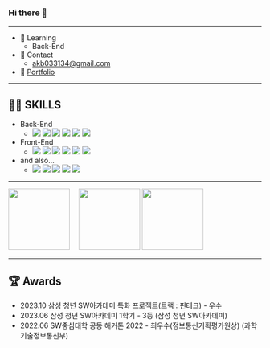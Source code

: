 ### Hi there 👋
___

- 🌱 Learning
  - Back-End
- 💬 Contact
  - akb033134@gmail.com
- 👀 [Portfolio](https://www.notion.so/e055d421fedc460c9f7ade21dd81ad1b)

 ___
 ## 👨‍💻 SKILLS

- Back-End
  - <img src="https://img.shields.io/badge/Java-007396?style=flat&logo=OpenJDK&logoColor=white"/> <img src="https://img.shields.io/badge/Spring Boot-6DB33F?style=flat&logo=springboot&logoColor=white"/> <img src="https://img.shields.io/badge/Spring Security-6DB33F?style=flat&logo=springsecurity&logoColor=white"/> <img src="https://img.shields.io/badge/MySql-4479A1?style=flat&logo=mysql&logoColor=white"/> <img src="https://img.shields.io/badge/JPA-6DB33F?style=flat&logo=&logoColor=white"/> <img src="https://img.shields.io/badge/MyBatis-6DB33F?style=flat&logo=&logoColor=white"/>
- Front-End
  - <img src="https://img.shields.io/badge/Type Script-3178C6?style=flat&logo=typescript&logoColor=white"/> <img src="https://img.shields.io/badge/Java Script-F7DF1E?style=flat&logo=javascript&logoColor=white"/> <img src="https://img.shields.io/badge/React-61DAFB?style=flat&logo=react&logoColor=white"/>  <img src="https://img.shields.io/badge/Recoil-61DAFB?style=flat&logo=react&logoColor=white"/> <img src="https://img.shields.io/badge/Vue.js-4FC08D?style=flat&logo=vuedotjs&logoColor=white"/> <img src="https://img.shields.io/badge/VueX-4FC08D?style=flat&logo=vuedotjs&logoColor=white"/> 
- and also...
  - <img src="https://img.shields.io/badge/HyperLedger Fabric-2F3134?style=flat&logo=hyperledger&logoColor=white"/> <img src="https://img.shields.io/badge/Python-3776AB?style=flat&logo=python&logoColor=white"/> <img src="https://img.shields.io/badge/Amazone EC2-FF9900?style=flat&logo=amazonec2&logoColor=white"/> <img src="https://img.shields.io/badge/Amazon RDS-527FFF?style=flat&logo=amazonrds&logoColor=white"/> <img src="https://img.shields.io/badge/Ubuntu-E95420?style=flat&logo=ubuntu&logoColor=white"/>

<!--
**qkdk/qkdk** is a ✨ _special_ ✨ repository because its `README.md` (this file) appears on your GitHub profile.

Here are some ideas to get you started:

- 🔭 I’m currently working on ...
- 🌱 I’m currently learning ...
- 👯 I’m looking to collaborate on ...
- 🤔 I’m looking for help with ...
- 💬 Ask me about ...
- 📫 How to reach me: ...
- 😄 Pronouns: ...
- ⚡ Fun fact: ...
-->

---
    
<!-- ![Anurag's GitHub stats](https://github-readme-stats.vercel.app/api?username=qkdk&show_icons=true&theme=default)
-->
<img style="height:122px;" src="http://mazassumnida.wtf/api/v2/generate_badge?boj=akb0331"/>&emsp;
<img style="height:122px;" src="https://github-readme-stats.vercel.app/api?username=qkdk&show_icons=true&theme=buefy&line_height=21"/>
<img style="height:122px;" src="https://github-readme-stats.vercel.app/api/top-langs/?username=qkdk&exclude_repo=PyTorch&layout=compact" />

--- 
## 🏆 Awards
- 2023.10     삼성 청년 SW아카데미 특화 프로젝트(트랙 : 핀테크) - 우수
- 2023.06     삼성 청년 SW아카데미 1학기 - 3등  (삼성 청년 SW아카데미)
- 2022.06     SW중심대학 공동 해커톤 2022 - 최우수(정보통신기획평가원상) (과학기술정보통신부)
